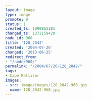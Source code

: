 ```yaml
---
layout: image
type: image
promote: 0
status: 1
created_ts: 1090862181
changed_ts: 1372159420
node_id: 960
title: '128_2842'
created: '2004-07-26'
changed: '2013-06-25'
redirect_from:
- "/node/960/"
permalink: "/2004/07/26/128_2842/"
tags:
- Cape Palliser
images:
- src: image/images/128_2842-960.jpg
  name: 128_2842-960.jpg
---
```


